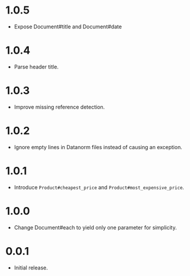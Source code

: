 # 1.0.5

- Expose Document#title and Document#date

# 1.0.4

- Parse header title.

# 1.0.3

- Improve missing reference detection.

# 1.0.2

- Ignore empty lines in Datanorm files instead of causing an exception.

# 1.0.1

- Introduce `Product#cheapest_price` and `Product#most_expensive_price`.

# 1.0.0

- Change Document#each to yield only one parameter for simplicity.

# 0.0.1

- Initial release.
